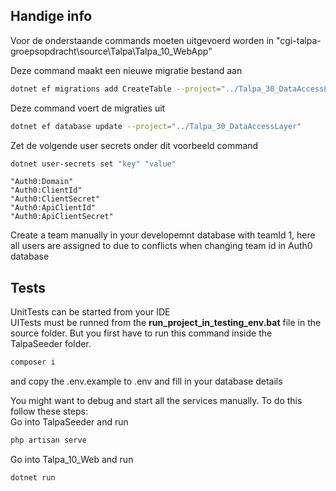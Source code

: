 ## Handige info
Voor de onderstaande commands moeten uitgevoerd worden in "cgi-talpa-groepsopdracht\source\Talpa\Talpa_10_WebApp"  

Deze command maakt een nieuwe migratie bestand aan  
```bash
dotnet ef migrations add CreateTable --project="../Talpa_30_DataAccessLayer"
```
Deze command voert de migraties uit 
```bash
dotnet ef database update --project="../Talpa_30_DataAccessLayer"
```
Zet de volgende user secrets onder dit voorbeeld command
```bash
dotnet user-secrets set "key" "value"
```
```
"Auth0:Domain"  
"Auth0:ClientId"  
"Auth0:ClientSecret"  
"Auth0:ApiClientId"  
"Auth0:ApiClientSecret"  
```
Create a team manually in your developemnt database with teamId 1, here all users are assigned to due to conflicts when changing team id in Auth0 database

## Tests
UnitTests can be started from your IDE  
UITests must be runned from the <b>run_project_in_testing_env.bat</b> file in the source folder. But you first have to run this command inside the TalpaSeeder folder.
```bash 
composer i
```
and copy the .env.example to .env and fill in your database details

  
You might want to debug and start all the services manually. To do this follow these steps:  
Go into TalpaSeeder and run 
```bash
php artisan serve
```
Go into Talpa_10_Web and run 
```bash
dotnet run
```
